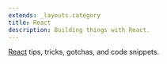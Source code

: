 ```yaml
---
extends: _layouts.category
title: React
description: Building things with React.
---
```


[React](https://reactjs.org/) tips, tricks, gotchas, and code snippets.

